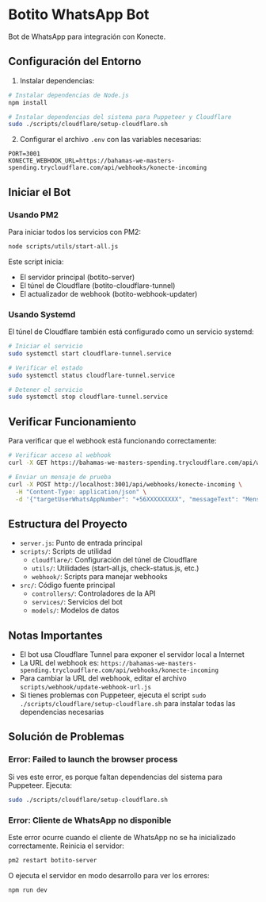 # Botito WhatsApp Bot

Bot de WhatsApp para integración con Konecte.

## Configuración del Entorno

1. Instalar dependencias:
```bash
# Instalar dependencias de Node.js
npm install

# Instalar dependencias del sistema para Puppeteer y Cloudflare
sudo ./scripts/cloudflare/setup-cloudflare.sh
```

2. Configurar el archivo `.env` con las variables necesarias:
```
PORT=3001
KONECTE_WEBHOOK_URL=https://bahamas-we-masters-spending.trycloudflare.com/api/webhooks/konecte-incoming
```

## Iniciar el Bot

### Usando PM2

Para iniciar todos los servicios con PM2:

```bash
node scripts/utils/start-all.js
```

Este script inicia:
- El servidor principal (botito-server)
- El túnel de Cloudflare (botito-cloudflare-tunnel)
- El actualizador de webhook (botito-webhook-updater)

### Usando Systemd

El túnel de Cloudflare también está configurado como un servicio systemd:

```bash
# Iniciar el servicio
sudo systemctl start cloudflare-tunnel.service

# Verificar el estado
sudo systemctl status cloudflare-tunnel.service

# Detener el servicio
sudo systemctl stop cloudflare-tunnel.service
```

## Verificar Funcionamiento

Para verificar que el webhook está funcionando correctamente:

```bash
# Verificar acceso al webhook
curl -X GET https://bahamas-we-masters-spending.trycloudflare.com/api/webhooks/konecte-incoming

# Enviar un mensaje de prueba
curl -X POST http://localhost:3001/api/webhooks/konecte-incoming \
  -H "Content-Type: application/json" \
  -d '{"targetUserWhatsAppNumber": "+56XXXXXXXXX", "messageText": "Mensaje de prueba"}'
```

## Estructura del Proyecto

- `server.js`: Punto de entrada principal
- `scripts/`: Scripts de utilidad
  - `cloudflare/`: Configuración del túnel de Cloudflare
  - `utils/`: Utilidades (start-all.js, check-status.js, etc.)
  - `webhook/`: Scripts para manejar webhooks
- `src/`: Código fuente principal
  - `controllers/`: Controladores de la API
  - `services/`: Servicios del bot
  - `models/`: Modelos de datos

## Notas Importantes

- El bot usa Cloudflare Tunnel para exponer el servidor local a Internet
- La URL del webhook es: `https://bahamas-we-masters-spending.trycloudflare.com/api/webhooks/konecte-incoming`
- Para cambiar la URL del webhook, editar el archivo `scripts/webhook/update-webhook-url.js`
- Si tienes problemas con Puppeteer, ejecuta el script `sudo ./scripts/cloudflare/setup-cloudflare.sh` para instalar todas las dependencias necesarias

## Solución de Problemas

### Error: Failed to launch the browser process

Si ves este error, es porque faltan dependencias del sistema para Puppeteer. Ejecuta:

```bash
sudo ./scripts/cloudflare/setup-cloudflare.sh
```

### Error: Cliente de WhatsApp no disponible

Este error ocurre cuando el cliente de WhatsApp no se ha inicializado correctamente. Reinicia el servidor:

```bash
pm2 restart botito-server
```

O ejecuta el servidor en modo desarrollo para ver los errores:

```bash
npm run dev
``` 